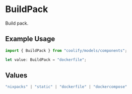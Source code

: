 # BuildPack

Build pack.

## Example Usage

```typescript
import { BuildPack } from "coolify/models/components";

let value: BuildPack = "dockerfile";
```

## Values

```typescript
"nixpacks" | "static" | "dockerfile" | "dockercompose"
```